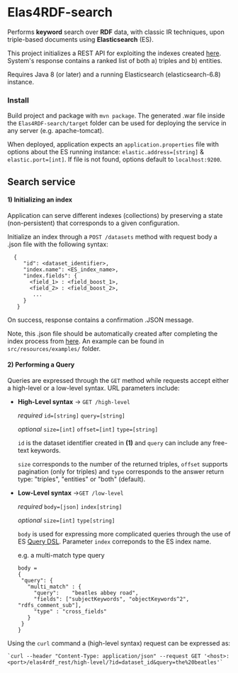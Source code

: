 # Elas4RDF-search 
Performs **keyword** search over **RDF** data, with classic IR techniques, upon triple-based documents using **Elasticsearch** (ES).

This project initializes a REST API for exploiting the indexes created [here](https://github.com/SemanticAccessAndRetrieval/Elas4RDF-index). 
System's response contains a ranked list of both a) triples and b) entities. 

Requires Java 8 (or later) and a running Elasticsearch (elasticsearch-6.8) instance.

### Install
Build project and package with `mvn package`. The generated .war file inside the `Elas4RDF-search/target` 
folder can be used for deploying the service in any server (e.g. apache-tomcat).

When deployed, application expects an `application.properties` file with options about the ES running instance: `elastic.address=[string]` & `elastic.port=[int]`. 
If file is not found, options default to `localhost:9200`.
## Search service 

#### 1) Initializing an index
Application can serve different indexes (collections) by preserving a state (non-persistent) that corresponds to a given configuration. 

Initialize an index through a `POST /datasets` method with request body a .json file with the following
syntax:

```
  {
     "id": <dataset_identifier>,
     "index.name": <ES_index_name>,
     "index.fields": {
       <field_1> : <field_boost_1>,
       <field_2> : <field_boost_2>,
        ...
     }
   }
```

On success, response contains a confirmation .JSON message. 

Note, this .json file should be automatically created after completing the index process from [here](https://github.com/SemanticAccessAndRetrieval/Elas4RDF-index). An example
can be found in `src/resources/examples/` folder.

#### 2) Performing a Query

Queries are expressed through the `GET` method while requests accept either a high-level or a low-level syntax. URL parameters include:

* **High-Level syntax** -> `GET /high-level`

   _required_ `id=[string]` `query=[string]`
   
   _optional_ `size=[int]`  `offset=[int]` `type=[string]`
    
    `id` is the dataset identifier created in **(1)** and
    `query` can include any free-text keywords. 
    
    `size` corresponds to the number of the returned triples, `offset` supports pagination (only for triples) and 
    `type` corresponds to the answer return type: "triples", "entities" or "both" (default).
    
            
* **Low-Level syntax** ->`GET /low-level`    

    _required_ `body=[json]` `index[string]`
    
    _optional_ `size=[int]` `type[string]`
    
    `body` is used for expressing more complicated queries through the use of ES [Query DSL](https://www.elastic.co/guide/en/elasticsearch/reference/current/query-dsl.html).
    Parameter `index` correponds to the ES index name.
    
    e.g. a multi-match type query
   ```
  body = 
  {
    "query": {
      "multi_match" : {
        "query":    "beatles abbey road", 
        "fields": ["subjectKeywords", "objectKeywords^2", "rdfs_comment_sub"],
        "type" : "cross_fields"
      }
    }
  }
    ```
    
    
     
 Using the `curl` command a (high-level syntax) request can be expressed as:
 
    `curl --header "Content-Type: application/json" --request GET '<host>:<port>/elas4rdf_rest/high-level/?id=dataset_id&query=the%20beatles'`
      
